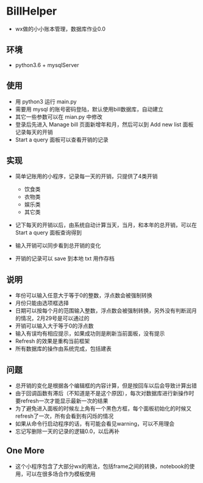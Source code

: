 # BillHelper
 - wx做的小小账本管理，数据库作业0.0

## 环境

  - python3.6 + mysqlServer
  
## 使用
 
  - 用 python3 运行 main.py
  - 需要用 mysql 的账号密码登陆，默认使用bill数据库，自动建立
  - 其它一些参数可以在 mian.py 中修改
  - 登录后先进入 Manage bill 页面新增年和月，然后可以到 Add new list 面板记录每天的开销
  - Start a query 面板可以查看开销的记录
  
## 实现

  - 简单记账用的小程序，记录每一天的开销，只提供了4类开销
  
      + 饮食类
      + 衣物类
      + 娱乐类
      + 其它类
      
  - 记下每天的开销以后，由系统自动计算当天，当月，和本年的总开销，可以在Start a query 面板查询得到
  - 输入开销可以同步看到总开销的变化
  - 开销的记录可以 save 到本地 txt 用作存档
  
## 说明

  - 年份可以输入任意大于等于0的整数，浮点数会被强制转换
  - 月份只能由选项框选择
  - 日期可以按每个月的范围输入整数，浮点数会被强制转换，另外没有判断润月的情况，2月29号是可以通过的
  - 开销可以输入大于等于0的浮点数
  - 输入有误均有相应提示，如果成功则是刷新当前面板，没有提示
  - Refresh 的效果是重构当前框架
  - 所有数据库的操作由系统完成，包括建表
  
## 问题

  - 总开销的变化是根据各个编辑框的内容计算，但是按回车以后会导致计算出错
  - 由于回调函数有滞后（不知道是不是这个原因），每次对数据库进行新操作时要refresh一次才能显示最新一次的结果
  - 为了避免进入面板的时候左上角有一个黑色方框，每个面板初始化的时候又refresh了一次，所有会看到有闪烁的情况
  - 如果从命令行启动程序的话，有可能会看见warning，可以不用理会
  - 忘记写删除一天的记录的逻辑0.0，以后再补
  
## One More

  - 这个小程序包含了大部分wx的用法，包括frame之间的转换，notebook的使用，可以在很多场合作为模板使用
